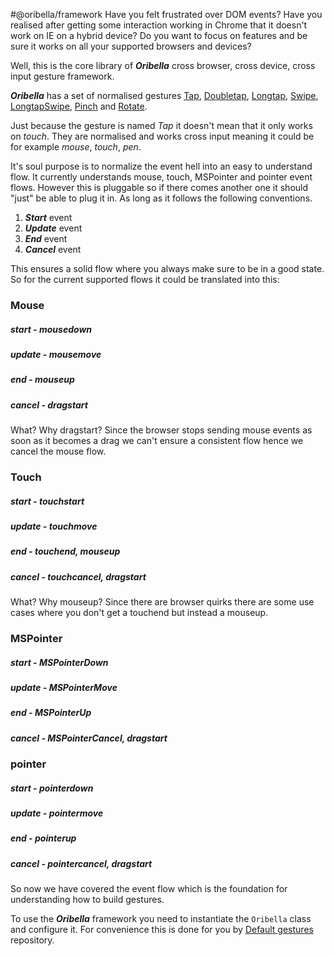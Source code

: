 #@oribella/framework
Have you felt frustrated over DOM events? Have you realised after getting some interaction working in Chrome that it doesn't work on IE on a hybrid device? Do you want to focus on features and be sure it works on all your supported browsers and devices?

Well, this is the core library of ***Oribella*** cross browser, cross device, cross input gesture framework.

***Oribella*** has a set of normalised gestures [Tap](https://github.com/oribella/tap), [Doubletap](https://github.com/oribella/doubletap), [Longtap](https://github.com/oribella/longtap), [Swipe](https://github.com/oribella/swipe), [LongtapSwipe](https://github.com/oribella/longtap-swipe), [Pinch](https://github.com/oribella/pinch) and [Rotate](https://github.com/oribella/rotate).

Just because the gesture is named *Tap* it doesn't mean that it only works on *touch*. They are normalised and works cross input meaning it could be for example  *mouse*, *touch*, *pen*.

It's soul purpose is to normalize the event hell into an easy to understand flow. It currently understands mouse, touch, MSPointer and pointer event flows. However this is pluggable so if there comes another one it should "just" be able to plug it in. As long as it follows the following conventions.

1. ***Start*** event
2. ***Update*** event
3. ***End*** event
4. ***Cancel*** event

This ensures a solid flow where you always make sure to be in a good state. So for the current supported flows it could be translated into this:

### Mouse
##### start - mousedown
##### update - mousemove
##### end - mouseup
##### cancel - dragstart
What? Why dragstart? Since the browser stops sending mouse events as soon as it
becomes a drag we can't ensure a consistent flow hence we cancel the mouse flow.

### Touch
##### start - touchstart
##### update - touchmove
##### end - touchend, mouseup
##### cancel - touchcancel, dragstart
What? Why mouseup? Since there are browser quirks there are some use cases where you don't get a touchend but instead a mouseup.

### MSPointer
##### start - MSPointerDown
##### update - MSPointerMove
##### end - MSPointerUp
##### cancel - MSPointerCancel, dragstart

### pointer
##### start - pointerdown
##### update - pointermove
##### end - pointerup
##### cancel - pointercancel, dragstart

So now we have covered the event flow which is the foundation for understanding how to build gestures.

To use the ***Oribella*** framework you need to instantiate the `Oribella` class and configure it. For convenience this is done for you by [Default gestures](https://github.com/oribella/default-gestures) repository.
